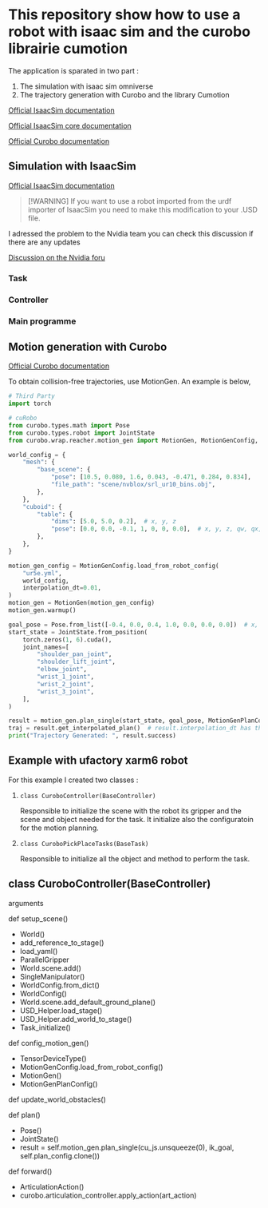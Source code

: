 # This repository show how to use a robot with isaac sim and the curobo librairie cumotion

The application is sparated in two part :

1. The simulation with isaac sim omniverse
2. The trajectory generation with Curobo and the library Cumotion

[Official IsaacSim documentation](https://docs.omniverse.nvidia.com/isaacsim/latest/advanced_tutorials/tutorial_advanced_adding_new_manipulator.html)


[Official IsaacSim core documentation](https://docs.omniverse.nvidia.com/py/isaacsim/source/extensions/omni.isaac.core/docs/index.html?highlight=basetask#)


[Official Curobo documentation](https://curobo.org/get_started/2a_python_examples.html)

## Simulation with IsaacSim
[Official IsaacSim documentation](https://docs.omniverse.nvidia.com/isaacsim/latest/advanced_tutorials/tutorial_advanced_adding_new_manipulator.html)

> [!WARNING] If you want to use a robot imported from the urdf importer of IsaacSim you need to make this modification to your .USD file.



I adressed the problem to the Nvidia team you can check this discussion if there are any updates

[Discussion on the Nvidia foru](https://forums.developer.nvidia.com/t/adding-a-new-manipulator-example-doesnt-work/319273/6)


### Task

### Controller

### Main programme



## Motion generation with Curobo

[Official Curobo documentation](https://curobo.org/get_started/2a_python_examples.html)

To obtain collision-free trajectories, use MotionGen. An example is below,
```python
# Third Party
import torch

# cuRobo
from curobo.types.math import Pose
from curobo.types.robot import JointState
from curobo.wrap.reacher.motion_gen import MotionGen, MotionGenConfig, MotionGenPlanConfig

world_config = {
    "mesh": {
        "base_scene": {
            "pose": [10.5, 0.080, 1.6, 0.043, -0.471, 0.284, 0.834],
            "file_path": "scene/nvblox/srl_ur10_bins.obj",
        },
    },
    "cuboid": {
        "table": {
            "dims": [5.0, 5.0, 0.2],  # x, y, z
            "pose": [0.0, 0.0, -0.1, 1, 0, 0, 0.0],  # x, y, z, qw, qx, qy, qz
        },
    },
}

motion_gen_config = MotionGenConfig.load_from_robot_config(
    "ur5e.yml",
    world_config,
    interpolation_dt=0.01,
)
motion_gen = MotionGen(motion_gen_config)
motion_gen.warmup()

goal_pose = Pose.from_list([-0.4, 0.0, 0.4, 1.0, 0.0, 0.0, 0.0])  # x, y, z, qw, qx, qy, qz
start_state = JointState.from_position(
    torch.zeros(1, 6).cuda(),
    joint_names=[
        "shoulder_pan_joint",
        "shoulder_lift_joint",
        "elbow_joint",
        "wrist_1_joint",
        "wrist_2_joint",
        "wrist_3_joint",
    ],
)

result = motion_gen.plan_single(start_state, goal_pose, MotionGenPlanConfig(max_attempts=1))
traj = result.get_interpolated_plan()  # result.interpolation_dt has the dt between timesteps
print("Trajectory Generated: ", result.success)
```

## Example with ufactory xarm6 robot


For this example I created two classes :

1. ```class CuroboController(BaseController)```
    
    Responsible to initialize the scene with the robot its gripper and the scene and object needed for the task. It initialize also the configuratoin for the motion planning.
2. ```class CuroboPickPlaceTasks(BaseTask)```

    Responsible to initialize all the object and method to perform the task.


## class CuroboController(BaseController)

arguments

def setup_scene()

- World()
- add_reference_to_stage()
- load_yaml()
- ParallelGripper
- World.scene.add()
- SingleManipulator()
- WorldConfig.from_dict()
- WorldConfig()
- World.scene.add_default_ground_plane()
- USD_Helper.load_stage()
- USD_Helper.add_world_to_stage()
- Task_initialize()

def config_motion_gen()

- TensorDeviceType()
- MotionGenConfig.load_from_robot_config()
- MotionGen()
- MotionGenPlanConfig()

def update_world_obstacles()

def plan()

- Pose()
- JointState()
- result = self.motion_gen.plan_single(cu_js.unsqueeze(0), ik_goal, self.plan_config.clone())

def forward()
- ArticulationAction()
- curobo.articulation_controller.apply_action(art_action) 

## 